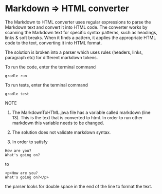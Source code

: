 # Markdown => HTML converter

The Markdown to HTML converter uses regular expressions to parse the Markdown text and convert it into HTML code.
The converter works by scanning the Markdown text for specific syntax patterns, such as headings, links & soft breaks. 
When it finds a pattern, it applies the appropriate HTML code to the text, converting it into HTML format.

The solution is broken into a parser which uses rules (headers, links, paragraph etc) for different markdown tokens.

To run the code, enter the terminal command

`` gradle run ``

To run tests, enter the terminal command

`` gradle test ``

NOTE

1. The MarkdownToHTML.java file has a variable called markdown (line 13). This is the text that is 
converted to html. In order to run other markdown this variable needs to be changed.

1. The solution does not validate markdown syntax.

1. In order to satisfy 

```
How are you?
What's going on?
```

to

```
<p>How are you?
What's going on?</p>
```

the parser looks for double space in the end of the line to format the text.
